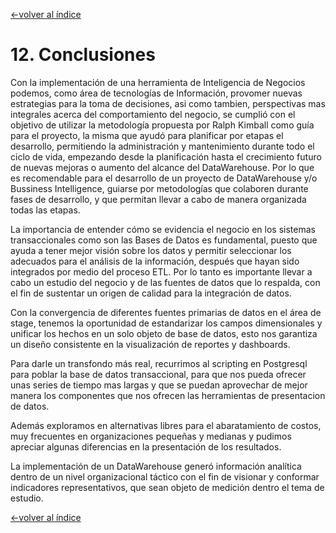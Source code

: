 [<-volver al índice](../README.md#indice)

# 12. Conclusiones

Con la implementación de una herramienta de Inteligencia de Negocios podemos, como área de tecnologías de Información, provomer nuevas estrategias para la toma de decisiones, asi como tambien, perspectivas mas integrales acerca del comportamiento del negocio, se cumplió con el objetivo de utilizar la metodología propuesta por Ralph Kimball como guía para el proyecto, la misma que ayudó para planificar por etapas el desarrollo, permitiendo la administración y mantenimiento durante todo el ciclo de vida, empezando desde la planificación hasta el crecimiento futuro de nuevas mejoras o aumento del alcance del DataWarehouse. Por lo que es recomendable para el desarrollo de un proyecto de DataWarehouse y/o Bussiness Intelligence, guiarse por metodologías que colaboren durante fases de desarrollo, y que permitan llevar a cabo de manera organizada todas las etapas.

La importancia de entender cómo se evidencia el negocio en los sistemas transaccionales como son las Bases de Datos es fundamental, puesto que ayuda a tener mejor visión sobre los datos y permitir seleccionar los adecuados para el análisis de la información, después que hayan sido integrados por medio del proceso ETL. Por lo tanto es importante llevar a cabo un estudio del negocio y de las fuentes de datos que lo respalda, con el fin de sustentar un origen de calidad para la integración de datos.

Con la convergencia de diferentes fuentes primarias de datos  en el área de stage, tenemos la oportunidad de estandarizar los campos dimensionales y unificar los hechos en un solo objeto de base de datos, esto nos garantiza un diseño consistente en la visualización de reportes y dashboards.

Para darle un transfondo más real, recurrimos al scripting en Postgresql para poblar la base de datos transaccional, para que nos pueda ofrecer unas series de tiempo mas largas y que se puedan aprovechar de mejor manera los componentes que nos ofrecen las herramientas de presentacion de datos.

Además exploramos en alternativas libres para el abaratamiento de costos, muy frecuentes en organizaciones pequeñas y medianas y pudimos apreciar algunas diferencias en la presentación de los resultados.

La implementación de un DataWarehouse generó información analítica dentro de un nivel organizacional táctico con el fin de visionar y conformar indicadores representativos, que sean objeto de medición dentro el tema de estudio.





[<-volver al índice](../README.md#indice)
